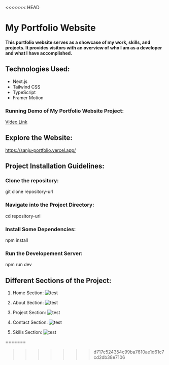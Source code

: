 <<<<<<< HEAD
# My Portfolio Website

#### This portfolio website serves as a showcase of my work, skills, and projects. It provides visitors with an overview of who I am as a developer and what I have accomplished.

## Technologies Used:

* Next.js
* Tailwind CSS
* TypeScript
* Framer Motion
  
### Running Demo of My Portfolio Website Project:
[Video Link](https://youtu.be/uUBMXUo-iNo)

## Explore the Website:
https://sanju-portfolio.vercel.app/


## Project Installation Guidelines:

### Clone the repository:
git clone repository-url

### Navigate into the Project Directory:
cd repository-url

### Install Some Dependencies:
npm install

### Run the Developement Server:
npm run dev

## Different Sections of the Project:
 1) Home Section:
   ![test](https://github.com/Binnar81/sanjay-portfolio/blob/1af593480de6a23f245ba8e5801175391ab3e91a/public/assets/PortfolioHomePage.png)

 2) About Section:
   ![test](https://github.com/Binnar81/sanjay-portfolio/blob/1af593480de6a23f245ba8e5801175391ab3e91a/public/assets/PortfolioAboutMePage.png)

 3) Project Section:
   ![test](https://github.com/Binnar81/sanjay-portfolio/blob/1af593480de6a23f245ba8e5801175391ab3e91a/public/assets/PortfolioProjectPage.png)

 4) Contact Section:
   ![test](https://github.com/Binnar81/sanjay-portfolio/blob/1af593480de6a23f245ba8e5801175391ab3e91a/public/assets/PortfolioContactMePage.png)

 5) Skills Section:
   ![test](https://github.com/Binnar81/sanjay-portfolio/blob/1af593480de6a23f245ba8e5801175391ab3e91a/public/assets/PortfolioSkillsPage.png)






=======








>>>>>>> d717c524354c99ba7610ae1d61c7cd2db38e7106
